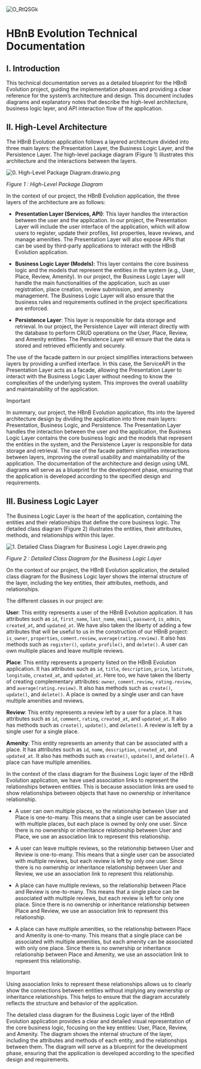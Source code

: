 ![O_RtQSGk](https://github.com/user-attachments/assets/264829d8-50bc-4482-9e75-b744be1469a1)

# HBnB Evolution Technical Documentation

## I. Introduction

This technical documentation serves as a detailed blueprint for the HBnB Evolution project, guiding the implementation phases and providing a clear reference for the system’s architecture and design. This document includes diagrams and explanatory notes that describe the high-level architecture, business logic layer, and API interaction flow of the application.

## II. High-Level Architecture

The HBnB Evolution application follows a layered architecture divided into three main layers: the Presentation Layer, the Business Logic Layer, and the Persistence Layer. The high-level package diagram (Figure 1) illustrates this architecture and the interactions between the layers.

![0. High-Level Package Diagram.drawio.png](https://github.com/thomas-maye/holbertonschool-HBnB_Project_UML/blob/e1a54703d01fbd47253af6fabae26d534c101492/0.%20High-Level%20Package%20Diagram.drawio.png)

_Figure 1 : High-Level Package Diagram_

In the context of our project, the HBnB Evolution application, the three layers of the architecture are as follows:

* __Presentation Layer (Services, API)__: This layer handles the interaction between the user and the application. In our project, the Presentation Layer will include the user interface of the application, which will allow users to register, update their profiles, list properties, leave reviews, and manage amenities. The Presentation Layer will also expose APIs that can be used by third-party applications to interact with the HBnB Evolution application.

* __Business Logic Layer (Models)__: This layer contains the core business logic and the models that represent the entities in the system (e.g., User, Place, Review, Amenity). In our project, the Business Logic Layer will handle the main functionalities of the application, such as user registration, place creation, review submission, and amenity management. The Business Logic Layer will also ensure that the business rules and requirements outlined in the project specifications are enforced.

* __Persistence Layer__: This layer is responsible for data storage and retrieval. In our project, the Persistence Layer will interact directly with the database to perform CRUD operations on the User, Place, Review, and Amenity entities. The Persistence Layer will ensure that the data is stored and retrieved efficiently and securely.

The use of the facade pattern in our project simplifies interactions between layers by providing a unified interface. In this case, the ServiceAPI in the Presentation Layer acts as a facade, allowing the Presentation Layer to interact with the Business Logic Layer without needing to know the complexities of the underlying system. This improves the overall usability and maintainability of the application.

> [!IMPORTANT]
> In summary, our project, the HBnB Evolution application, fits into the layered architecture design by dividing the application into three main layers: Presentation, Business Logic, and Persistence. The Presentation Layer handles the interaction between the user and the application, the Business Logic Layer contains the core business logic and the models that represent the entities in the system, and the Persistence Layer is responsible for data storage and retrieval. The use of the facade pattern simplifies interactions between layers, improving the overall usability and maintainability of the application. The documentation of the architecture and design using UML diagrams will serve as a blueprint for the development phase, ensuring that the application is developed according to the specified design and requirements.

## III. Business Logic Layer

The Business Logic Layer is the heart of the application, containing the entities and their relationships that define the core business logic. The detailed class diagram (Figure 2) illustrates the entities, their attributes, methods, and relationships within this layer.

![1. Detailed Class Diagram for Business Logic Layer.drawio.png](https://github.com/thomas-maye/holbertonschool-HBnB_Project_UML/blob/34fc6b0c98f66fd5b2309278712979ce12fb66a5/1.%20Detailed%20Class%20Diagram%20for%20Business%20Logic%20Layer.drawio.png)

_Figure 2 : Detailed Class Diagram for the Business Logic Layer_

On the context of our project, the HBnB Evolution application, the detailed class diagram for the Business Logic layer shows the internal structure of the layer, including the key entities, their attributes, methods, and relationships.

The different classes in our project are:

__User__: This entity represents a user of the HBnB Evolution application. It has attributes such as `id`, `first_name`, `last_name`, `email`, `password`, `is_admin`, `created_at`, and `updated_at`. We have also taken the liberty of adding a few attributes that will be useful to us in the construction of our HBnB project: `is_owner`, `properties`, `coment.review`, `average(rating.review)`. It also has methods such as `register()`, `update_profile()`, and `delete()`. A user can own multiple places and leave multiple reviews.

__Place__: This entity represents a property listed on the HBnB Evolution application. It has attributes such as `id`, `title`, `description`, `price`, `latitude`, `longitude`, `created_at`, and `updated_at`. Here too, we have taken the liberty of creating complementary attributes: `owner`, `coment.review`, `rating.review`, and `average(rating.review)`. It also has methods such as `create()`, `update()`, and `delete()`. A place is owned by a single user and can have multiple amenities and reviews.

__Review__: This entity represents a review left by a user for a place. It has attributes such as `id`, `comment`, `rating`, `created_at`, and `updated_at`. It also has methods such as `create()`, `update()`, and `delete()`. A review is left by a single user for a single place.

__Amenity__: This entity represents an amenity that can be associated with a place. It has attributes such as `id`, `name`, `description`, `created_at`, and `updated_at`. It also has methods such as `create()`, `update()`, and `delete()`. A place can have multiple amenities.

In the context of the class diagram for the Business Logic layer of the HBnB Evolution application, we have used association links to represent the relationships between entities. This is because association links are used to show relationships between objects that have no ownership or inheritance relationship.

* A user can own multiple places, so the relationship between User and Place is one-to-many. This means that a single user can be associated with multiple places, but each place is owned by only one user. Since there is no ownership or inheritance relationship between User and Place, we use an association link to represent this relationship.

* A user can leave multiple reviews, so the relationship between User and Review is one-to-many. This means that a single user can be associated with multiple reviews, but each review is left by only one user. Since there is no ownership or inheritance relationship between User and Review, we use an association link to represent this relationship.

* A place can have multiple reviews, so the relationship between Place and Review is one-to-many. This means that a single place can be associated with multiple reviews, but each review is left for only one place. Since there is no ownership or inheritance relationship between Place and Review, we use an association link to represent this relationship.

* A place can have multiple amenities, so the relationship between Place and Amenity is one-to-many. This means that a single place can be associated with multiple amenities, but each amenity can be associated with only one place. Since there is no ownership or inheritance relationship between Place and Amenity, we use an association link to represent this relationship.

> [!IMPORTANT]
> Using association links to represent these relationships allows us to clearly show the connections between entities without implying any ownership or inheritance relationships. This helps to ensure that the diagram accurately reflects the structure and behavior of the application.

The detailed class diagram for the Business Logic layer of the HBnB Evolution application provides a clear and detailed visual representation of the core business logic, focusing on the key entities: User, Place, Review, and Amenity. The diagram shows the internal structure of the layer, including the attributes and methods of each entity, and the relationships between them. The diagram will serve as a blueprint for the development phase, ensuring that the application is developed according to the specified design and requirements.

